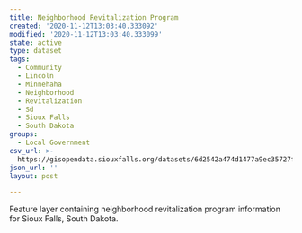 ```yaml
---
title: Neighborhood Revitalization Program
created: '2020-11-12T13:03:40.333092'
modified: '2020-11-12T13:03:40.333099'
state: active
type: dataset
tags:
  - Community
  - Lincoln
  - Minnehaha
  - Neighborhood
  - Revitalization
  - Sd
  - Sioux Falls
  - South Dakota
groups:
  - Local Government
csv_url: >-
  https://gisopendata.siouxfalls.org/datasets/6d2542a474d1477a9ec35727f4d0a0e0_1.csv?outSR=%7B%22latestWkid%22%3A32164%2C%22wkid%22%3A32164%7D
json_url: ''
layout: post

---
```

<p>Feature layer containing neighborhood revitalization program information for Sioux Falls, South Dakota.</p>
